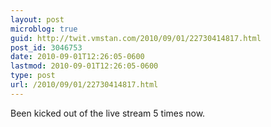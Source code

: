 ```yaml
---
layout: post
microblog: true
guid: http://twit.vmstan.com/2010/09/01/22730414817.html
post_id: 3046753
date: 2010-09-01T12:26:05-0600
lastmod: 2010-09-01T12:26:05-0600
type: post
url: /2010/09/01/22730414817.html
---
```

Been kicked out of the live stream 5 times now.
